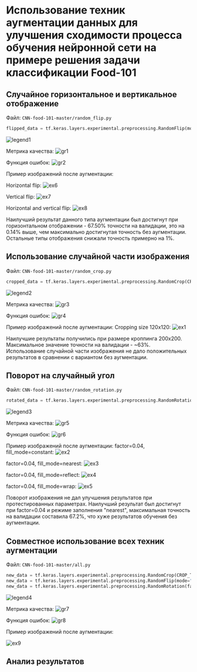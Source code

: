 # Использование техник аугментации данных для улучшения сходимости процесса обучения нейронной сети на примере решения задачи классификации Food-101
## Случайное горизонтальное и вертикальное отображение
Файл: `CNN-food-101-master/random_flip.py`

```python
flipped_data = tf.keras.layers.experimental.preprocessing.RandomFlip(mode="vertical")(inputs)
```

![legend1](https://github.com/actharsis/lab4/blob/main/legends/random_flip.png)

Метрика качества:
![gr1](https://github.com/actharsis/lab4/blob/main/graphs/random_flip/epoch_categorical_accuracy.svg)

Функция ошибок:
![gr2](https://github.com/actharsis/lab4/blob/main/graphs/random_flip/epoch_loss.svg)

Пример изображений после аугментации:

Horizontal flip:
![ex6](https://github.com/actharsis/lab4/blob/main/images/horizontal.png)

Vertical flip:
![ex7](https://github.com/actharsis/lab4/blob/main/images/vertical.png)

Horizontal and vertical flip:
![ex8](https://github.com/actharsis/lab4/blob/main/images/horizontal_and_vertical.png)

Наилучший результат данного типа аугментации был достигнут при горизонтальном отображении - 67.50% точности на валидации, это на 0.14% выше, чем максимально достигнутая точность без аугментации. Остальные типы отображения снижали точность примерно на 1%.
## Использование случайной части изображения
Файл: `CNN-food-101-master/random_crop.py`

```python
cropped_data = tf.keras.layers.experimental.preprocessing.RandomCrop(CROP_TO_SIZE, CROP_TO_SIZE)(inputs)
```

![legend2](https://github.com/actharsis/lab4/blob/main/legends/random_crop.png)

Метрика качества:
![gr3](https://github.com/actharsis/lab4/blob/main/graphs/random_crop/epoch_categorical_accuracy.svg)

Функция ошибок:
![gr4](https://github.com/actharsis/lab4/blob/main/graphs/random_crop/epoch_loss.svg)

Пример изображений после аугментации:
Cropping size 120x120:
![ex1](https://github.com/actharsis/lab4/blob/main/images/crop120.png)

Наилучшие результаты получились при размере кроппинга 200х200. Максимальное значение точности на валидации - ~63%. Использование случайной части изображения не дало положительных результатов в сравнении с вариантом без аугментации.
## Поворот на случайный угол
Файл: `CNN-food-101-master/random_rotation.py`

```python
rotated_data = tf.keras.layers.experimental.preprocessing.RandomRotation(factor=0.25, fill_mode="reflect")(inputs)
```

![legend3](https://github.com/actharsis/lab4/blob/main/legends/random_rotate.png)

Метрика качества:
![gr5](https://github.com/actharsis/lab4/blob/main/graphs/random_rotate/epoch_categorical_accuracy.svg)

Функция ошибок:
![gr6](https://github.com/actharsis/lab4/blob/main/graphs/random_rotate/epoch_loss.svg)

Пример изображений после аугментации:
factor=0.04, fill_mode=constant:
![ex2](https://github.com/actharsis/lab4/blob/main/images/factor%3D0.04%2C%20fill_mode%3Dconstant.png)

factor=0.04, fill_mode=nearest:
![ex3](https://github.com/actharsis/lab4/blob/main/images/factor%3D0.04%2C%20fill_mode%3Dnearest.png)

factor=0.04, fill_mode=reflect:
![ex4](https://github.com/actharsis/lab4/blob/main/images/factor%3D0.04%2C%20fill_mode%3Dreflect.png)

factor=0.04, fill_mode=wrap:
![ex5](https://github.com/actharsis/lab4/blob/main/images/factor%3D0.04%2C%20fill_mode%3Dwrap.png)

Поворот изображения не дал улучшения результатов при протестированных параметрах. Наилучший результат был достигнут при factor=0.04 и режиме заполнения "nearest", максимальная точность на валидации составила 67.2%, что хуже результатов обучения без аугментации.
## Совместное использование всех техник аугментации
Файл: `CNN-food-101-master/all.py`

```python
new_data = tf.keras.layers.experimental.preprocessing.RandomCrop(CROP_TO_SIZE, CROP_TO_SIZE)(inputs)
new_data = tf.keras.layers.experimental.preprocessing.RandomFlip(mode="horizontal")(new_data)
new_data = tf.keras.layers.experimental.preprocessing.RandomRotation(factor=0.04, fill_mode="nearest")(new_data)
```

![legend4](https://github.com/actharsis/lab4/blob/main/legends/all.png)

Метрика качества:
![gr7](https://github.com/actharsis/lab4/blob/main/graphs/all/epoch_categorical_accuracy.svg)

Функция ошибок:
![gr8](https://github.com/actharsis/lab4/blob/main/graphs/all/epoch_loss.svg)

Пример изображений после аугментации:

![ex9](https://github.com/actharsis/lab4/blob/main/images/all.png)

## Анализ результатов
